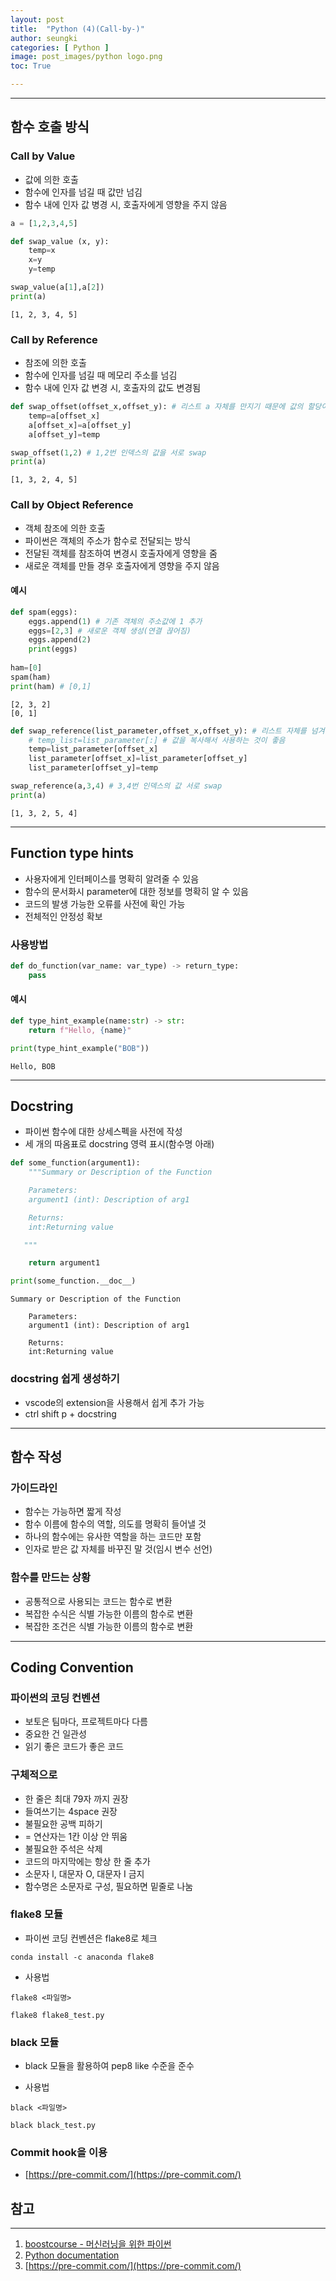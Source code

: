 ```yaml
---
layout: post
title:  "Python (4)(Call-by-)"
author: seungki
categories: [ Python ]
image: post_images/python logo.png
toc: True

---
```

---
## 함수 호출 방식
### Call by Value
* 값에 의한 호출
* 함수에 인자를 넘길 때 값만 넘김
* 함수 내에 인자 값 병경 시, 호출자에게 영향을 주지 않음

```python
a = [1,2,3,4,5]
```

```python
def swap_value (x, y):
    temp=x
    x=y
    y=temp

swap_value(a[1],a[2])
print(a)
```

```
[1, 2, 3, 4, 5]
```

### Call by Reference

* 참조에 의한 호출
* 함수에 인자를 넘길 때 메모리 주소를 넘김
* 함수 내에 인자 값 변경 시, 호출자의 값도 변경됨

```python
def swap_offset(offset_x,offset_y): # 리스트 a 자체를 만지기 때문에 값의 할당이 일어남
    temp=a[offset_x]
    a[offset_x]=a[offset_y]
    a[offset_y]=temp

swap_offset(1,2) # 1,2번 인덱스의 값을 서로 swap
print(a)
```

```
[1, 3, 2, 4, 5]
```



### Call by Object Reference

* 객체 참조에 의한 호출
* 파이썬은 객체의 주소가 함수로 전달되는 방식
* 전달된 객체를 참조하여 변경시 호출자에게 영향을 줌
* 새로운 객체를 만들 경우 호출자에게 영향을 주지 않음

#### 예시

```python
def spam(eggs):
    eggs.append(1) # 기존 객체의 주소값에 1 추가
    eggs=[2,3] # 새로운 객체 생성(연결 끊어짐)
    eggs.append(2)
    print(eggs)
    
ham=[0]
spam(ham)
print(ham) # [0,1]
```

```
[2, 3, 2]
[0, 1]
```



```python
def swap_reference(list_parameter,offset_x,offset_y): # 리스트 자체를 넘겨줘서 값이 할당됨
    # temp_list=list_parameter[:] # 값을 복사해서 사용하는 것이 좋음
    temp=list_parameter[offset_x]
    list_parameter[offset_x]=list_parameter[offset_y]
    list_parameter[offset_y]=temp

swap_reference(a,3,4) # 3,4번 인덱스의 값 서로 swap
print(a)
```

```
[1, 3, 2, 5, 4]
```

---

## Function type hints

* 사용자에게 인터페이스를 명확히 알려줄 수 있음
* 함수의 문서화시 parameter에 대한 정보를 명확히 알 수 있음
* 코드의 발생 가능한 오류를 사전에 확인 가능
* 전체적인 안정성 확보

### 사용방법

```python
def do_function(var_name: var_type) -> return_type:
    pass
```

#### 예시

```python
def type_hint_example(name:str) -> str:
    return f"Hello, {name}"
```

```python
print(type_hint_example("BOB"))
```

```
Hello, BOB
```

---

## Docstring

* 파이썬 함수에 대한 상세스펙을 사전에 작성
* 세 개의 따옴표로 docstring 영력 표시(함수명 아래)

``` python
def some_function(argument1):
    """Summary or Description of the Function

    Parameters:
    argument1 (int): Description of arg1

    Returns:
    int:Returning value

   """

    return argument1

print(some_function.__doc__)
```

```
Summary or Description of the Function

    Parameters:
    argument1 (int): Description of arg1

    Returns:
    int:Returning value
```

### docstring 쉽게 생성하기

* vscode의 extension을 사용해서 쉽게 추가 가능
* ctrl shift p + docstring

---

## 함수 작성

### 가이드라인

* 함수는 가능하면 짧게 작성
* 함수 이름에 함수의 역할, 의도를 명확히 들어낼 것
* 하나의 함수에는 유사한 역할을 하는 코드만 포함
* 인자로 받은 값 자체를 바꾸진 말 것(임시 변수 선언)



### 함수를 만드는 상황

* 공통적으로 사용되는 코드는 함수로 변환
* 복잡한 수식은 식별 가능한 이름의 함수로 변환
* 복잡한 조건은 식별 가능한 이름의 함수로 변환

---

## Coding Convention

### 파이썬의 코딩 컨벤션

* 보토은 팀마다, 프로젝트마다 다름
* 중요한 건 일관성
* 읽기 좋은 코드가 좋은 코드

### 구체적으로

* 한 줄은 최대 79자 까지 권장
* 들여쓰기는 4space 권장
* 불필요한 공백 피하기
* = 연산자는 1칸 이상 안 뛰움
* 불필요한 주석은 삭제
* 코드의 마지막에는 항상 한 줄 추가
* 소문자 l, 대문자 O, 대문자 I 금지
* 함수명은 소문자로 구성, 필요하면 밑줄로 나눔



### flake8 모듈

* 파이썬 코딩 컨벤션은 flake8로 체크

```
conda install -c anaconda flake8
```

* 사용법

```
flake8 <파일명>
```

```
flake8 flake8_test.py
```



### black 모듈

* black 모듈을 활용하여 pep8 like 수준을 준수

* 사용법

```
black <파일명>
```

```
black black_test.py
```



### Commit hook을 이용

* [https://pre-commit.com/](https://pre-commit.com/)



## 참고

---

1. [boostcourse - 머신러닝을 위한 파이썬](https://www.boostcourse.org/ai222)
2. [Python documentation](https://docs.python.org/3/)
3. [https://pre-commit.com/](https://pre-commit.com/)
